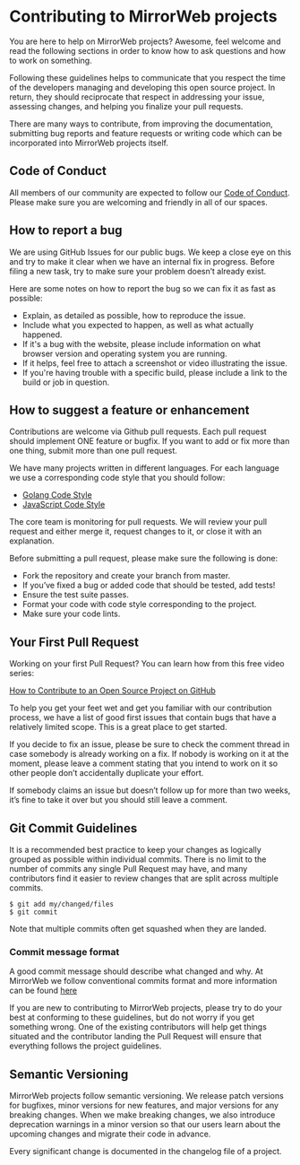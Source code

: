# Contributing to MirrorWeb projects

You are here to help on MirrorWeb projects? Awesome, feel welcome and read the following sections in order to know how to ask questions and how to work on something.

Following these guidelines helps to communicate that you respect the time of the developers managing and developing this open source project. In return, they should reciprocate that respect in addressing your issue, assessing changes, and helping you finalize your pull requests.

There are many ways to contribute, from improving the documentation, submitting bug reports and feature requests or writing code which can be incorporated into MirrorWeb projects itself.

## Code of Conduct

All members of our community are expected to follow our [Code of Conduct][conduct]. Please make sure you are welcoming and friendly in all of our spaces.

## How to report a bug

We are using GitHub Issues for our public bugs. We keep a close eye on this and try to make it clear when we have an internal fix in progress. Before filing a new task, try to make sure your problem doesn’t already exist.

Here are some notes on how to report the bug so we can fix it as fast as possible:

* Explain, as detailed as possible, how to reproduce the issue.
* Include what you expected to happen, as well as what actually happened.
* If it's a bug with the website, please include information on what browser version and operating system you are running.
* If it helps, feel free to attach a screenshot or video illustrating the issue.
* If you're having trouble with a specific build, please include a link to the build or job in question.

## How to suggest a feature or enhancement

Contributions are welcome via Github pull requests. Each pull request should implement ONE feature or bugfix.
If you want to add or fix more than one thing, submit more than one pull request.

We have many projects written in different languages. For each language we use a corresponding code style that you should follow:

* [Golang Code Style][golang_code_style]
* [JavaScript Code Style][js_code_style]

The core team is monitoring for pull requests. We will review your pull request and either merge it,
request changes to it, or close it with an explanation.

Before submitting a pull request, please make sure the following is done:

* Fork the repository and create your branch from master.
* If you’ve fixed a bug or added code that should be tested, add tests!
* Ensure the test suite passes.
* Format your code with code style corresponding to the project.
* Make sure your code lints.

## Your First Pull Request

Working on your first Pull Request? You can learn how from this free video series:

[How to Contribute to an Open Source Project on GitHub][contributeguide]

To help you get your feet wet and get you familiar with our contribution process, we have a list of good first issues that contain bugs that have a relatively limited scope. This is a great place to get started.

If you decide to fix an issue, please be sure to check the comment thread in case somebody is already working on a fix. If nobody is working on it at the moment, please leave a comment stating that you intend to work on it so other people don’t accidentally duplicate your effort.

If somebody claims an issue but doesn’t follow up for more than two weeks, it’s fine to take it over but you should still leave a comment.

## Git Commit Guidelines

It is a recommended best practice to keep your changes as logically grouped
as possible within individual commits. There is no limit to the number of
commits any single Pull Request may have, and many contributors find it easier
to review changes that are split across multiple commits.

```text
$ git add my/changed/files
$ git commit
```

Note that multiple commits often get squashed when they are landed.

### Commit message format

A good commit message should describe what changed and why. At MirrorWeb we follow conventional commits format and more information can be found [here](https://www.conventionalcommits.org/en/v1.0.0/)

If you are new to contributing to MirrorWeb projects, please try to do your best at
conforming to these guidelines, but do not worry if you get something wrong.
One of the existing contributors will help get things situated and the
contributor landing the Pull Request will ensure that everything follows
the project guidelines.

## Semantic Versioning

MirrorWeb projects follow semantic versioning. We release patch versions for bugfixes, minor versions for new features, and major versions for any breaking changes. When we make breaking changes, we also introduce deprecation warnings in a minor version so that our users learn about the upcoming changes and migrate their code in advance.

Every significant change is documented in the changelog file of a project.

[conduct]: CODE_OF_CONDUCT.md
[contributeguide]: https://opensource.guide/how-to-contribute
[golang_code_style]: CODE_STYLE/golang.md
[js_code_style]: CODE_STYLE/js.md